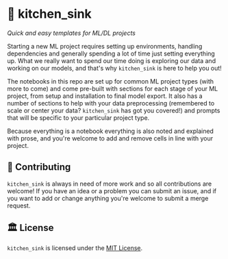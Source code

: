 # 🚰 kitchen_sink

*Quick and easy templates for ML/DL projects*

Starting a new ML project requires setting up environments, handling dependencies and generally spending a lot of time just setting everything up. What we really want to spend our time doing is exploring our data and working on our models, and that's why `kitchen_sink` is here to help you out!

The notebooks in this repo are set up for common ML project types (with more to come) and come pre-built with sections for each stage of your ML project, from setup and installation to final model export. It also has a number of sections to help with your data preprocessing (remembered to scale or center your data? `kitchen_sink` has got you covered!) and prompts that will be specific to your particular project type.

Because everything is a notebook everything is also noted and explained with prose, and you're welcome to add and remove cells in line with your project.

## 🤝 Contributing

`kitchen_sink` is always in need of more work and so all contributions are welcome! If you have an idea or a problem you can submit an issue, and if you want to add or change anything you're welcome to submit a merge request.

## 🏛 License

`kitchen_sink` is licensed under the [MIT License](https://github.com/BHouwens/kitchen_sink/blob/main/LICENSE).